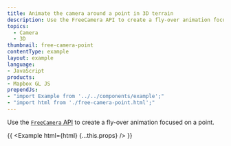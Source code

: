 ```yaml
---
title: Animate the camera around a point in 3D terrain
description: Use the FreeCamera API to create a fly-over animation focused on a point.
topics:
  - Camera
  - 3D
thumbnail: free-camera-point
contentType: example
layout: example
language:
- JavaScript
products:
- Mapbox GL JS
prependJs:
- "import Example from '../../components/example';"
- "import html from './free-camera-point.html';"
---
```


Use the [`FreeCamera` API](/mapbox-gl-js/api/properties/#freecameraoptions) to create a fly-over animation focused on a point.

{{ <Example html={html} {...this.props} /> }}
